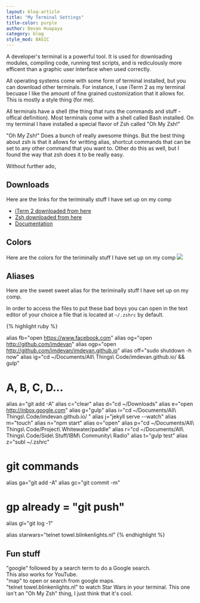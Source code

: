 ```yaml
---
layout: blog-article
title: "My Terminal Settings"
title-color: purple
author: Devan Huapaya
category: blog
style_mod: BASIC
---
```


<!-- more -->

A developer's terminal is a powerful tool. It is used for downloading modules, compiling code, running test scripts, and is rediculously more efficent than a graphic user interface when used correctly.

All operating systems come with some form of terminal installed, but you can download other terminals. For instance, I use iTerm 2 as my terminal becuase I like the amount of fine grained customization that it allows for. This is mostly a style thing (for me).

All terminals have a shell (the thing that runs the commands and stuff - offical definition). Most terminals come with a shell called Bash installed. On my terminal I have installed a special flavor of Zsh called "Oh My Zsh!"

"Oh My Zsh!" Does a bunch of really awesome things. But the best thing about zsh is that it allows for writting alias, shortcut commands that can be set to any other command that you want to. Other do this as well, but I found the way that zsh does it to be really easy. 	

Without further ado,


## Downloads
Here are the links for the teriminally stuff I have set up on my comp  
- [iTerm 2 downloaded from here](https://www.iterm2.com)  
- [Zsh downloaded from here](http://ohmyz.sh)  
- [Documentation](https://github.com/robbyrussell/oh-my-zsh/wiki/Cheatsheet)  

## Colors
Here are the colors for the teriminally stuff I have set up on my comp
<img src="{{ context.root }}/assets/images/post_images/term_colors.png" style="max-width: 400px"/>

## Aliases
Here are the sweet sweet alias for the teriminally stuff I have set up on my comp.

In order to access the files to put these bad boys you can open in the text editor of your choice a file that is located at <code>~/.zshrc</code> by default.

{% highlight ruby %}

alias fb="open https://www.facebook.com"
alias og="open http://github.com/imdevan"
alias ogp="open http://github.com/imdevan/imdevan.github.io"
alias off="sudo shutdown -h now"
alias ig="cd ~/Documents/All\ Things\ Code/imdevan.github.io/ && gulp"

# A, B, C, D...
alias a="git add -A"
alias c="clear"
alias d="cd ~/Downloads"
alias e="open http://inbox.google.com"
alias g="gulp"
alias i="cd ~/Documents/All\ Things\ Code/imdevan.github.io/ "
alias j="jekyll serve --watch"
alias m="touch"
alias n="npm start"
alias o="open"
alias p="cd ~/Documents/All\ Things\ Code/Project\ Whitewater/paddle"
alias r="cd ~/Documents/All\ Things\ Code/Side\ Stuff/IBM\ Community\ Radio"
alias t="gulp test"
alias z="subl ~/.zshrc"

# git commands
alias ga="git add -A"
alias gc="git commit -m"
# gp already = "git push"
alias gl="git log -1"

alias starwars="telnet towel.blinkenlights.nl"
{% endhighlight %}

## Fun stuff

"google" followed by a search term to do a Google search.  
This also works for YouTube.  
"map" to open or search from google maps.  
"telnet towel.blinkenlights.nl" to watch Star Wars in your terminal. This one isn't an "Oh My Zsh" thing, I just think that it's cool.
